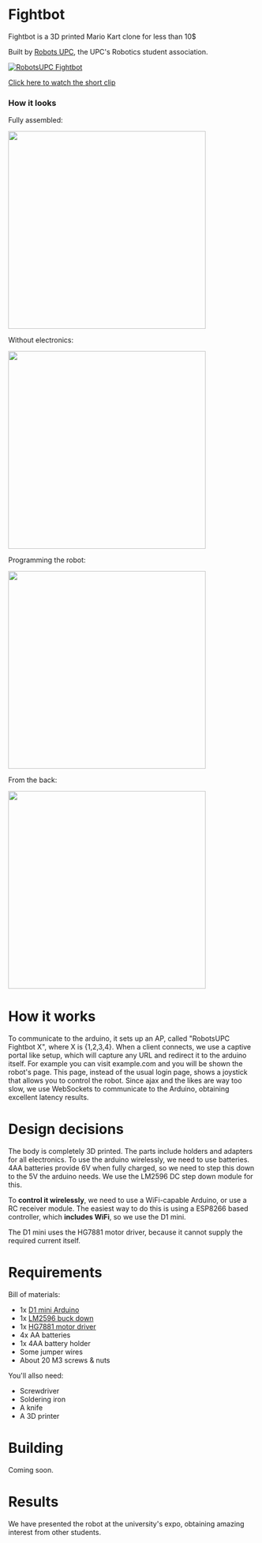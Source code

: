 # Fightbot

Fightbot is a 3D printed Mario Kart clone for less than 10$

Built by [Robots UPC](http://www.robotsupc.com), the UPC's Robotics student association.

[
![RobotsUPC Fightbot](https://user-images.githubusercontent.com/4309591/30709458-8d69d27e-9f02-11e7-93b9-6cad5980506c.gif)
](https://youtu.be/2lzYGl3RAvY)

[Click here to watch the short clip](https://youtu.be/2lzYGl3RAvY)



### How it looks

Fully assembled:

<img src="https://user-images.githubusercontent.com/4309591/30709662-49283e4c-9f03-11e7-8050-219ba863531a.jpg" width="400">

Without electronics:

<img src="https://user-images.githubusercontent.com/4309591/30709605-212f2662-9f03-11e7-846e-f815f56a9a32.jpg" width="400">

Programming the robot:

<img src="https://user-images.githubusercontent.com/4309591/30709605-212f2662-9f03-11e7-846e-f815f56a9a32.jpg" width="400">

From the back:

<img src="https://user-images.githubusercontent.com/4309591/30709706-67575b14-9f03-11e7-9373-64c64195442e.jpg" width="400">


# How it works
To communicate to the arduino, it sets up an AP, called "RobotsUPC Fightbot X", where X is {1,2,3,4}.
When a client connects, we use a captive portal like setup, which will capture any URL and redirect it to the arduino itself.
For example you can visit example.com and you will be shown the robot's page.
This page, instead of the usual login page, shows a joystick that allows you to control the robot.
Since ajax and the likes are way too slow, we use WebSockets to communicate to the Arduino, obtaining excellent latency results.



# Design decisions
The body is completely 3D printed. The parts include holders and adapters for all electronics.
To use the arduino wirelessly, we need to use batteries. 4AA batteries provide 6V when fully charged, so we need to 
step this down to the 5V the arduino needs. We use the LM2596 DC step down module for this.

To **control it wirelessly**, we need to use a WiFi-capable Arduino, or use a RC receiver module.
The easiest way to do this is using a ESP8266 based controller, which **includes WiFi**, so we use the D1 mini.

The D1 mini uses the HG7881 motor driver, because it cannot supply the required current itself.



# Requirements
Bill of materials:
* 1x [D1 mini Arduino](https://www.aliexpress.com/item/D1-mini-Mini-NodeMcu-4M-bytes-Lua-WIFI-Internet-of-Things-development-board-based-ESP8266-by/32635160765.html?)
* 1x [LM2596 buck down](https://www.aliexpress.com/item/15924-Free-shipping-DC-DC-Step-Down-Converter-Module-LM2596-DC-4-0-40-to-1/32354635261.html)
* 1x [HG7881 motor driver](https://www.aliexpress.com/item/5pcs-lot-HG7881-HG7881CP-two-road-motor-driven-motor-driver-module-for-arduino-2-channel-motor/1919127484.html)
* 4x AA batteries
* 1x 4AA battery holder
* Some jumper wires
* About 20 M3 screws & nuts

You'll allso need:
* Screwdriver
* Soldering iron
* A knife
* A 3D printer

# Building
Coming soon.

# Results
We have presented the robot at the university's expo, obtaining amazing interest from other students.
